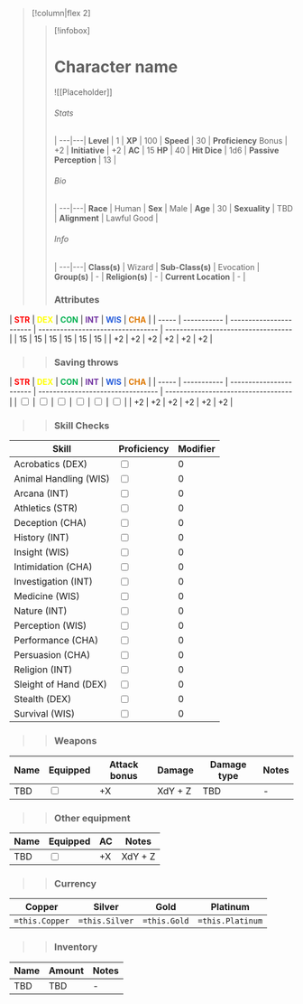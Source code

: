 >[!column|flex 2]
>> [!infobox]
>> # Character name
>> ![[Placeholder]]
>> ###### Stats
>>  |
>> ---|---|
>> **Level** | 1 |
>> **XP** | 100 |
>>  **Speed** | 30 |
>> **Proficiency** Bonus | +2 |
>> **Initiative** | +2 |
>> **AC** | 15
>> **HP** | 40 |
>> **Hit Dice** | 1d6  |
>> **Passive Perception** | 13 |
>>  
>> ###### Bio
>>   |
>> ---|---|
>> **Race** | Human |
>> **Sex** | Male |
>> **Age** | 30 |
>> **Sexuality** | TBD |
>> **Alignment** | Lawful Good |
>> ###### Info
>>   |
>> ---|---|
>> **Class(s)** | Wizard |
>> **Sub-Class(s)** | Evocation |
>> **Group(s)** | - |
>> **Religion(s)** | - |
>> **Current Location** | - |
>>
>> ### Attributes
| <font color="#ff0000">**STR**</font> | <font color="#ffff00">**DEX**</font> | <font color="#00b050">**CON**</font> | <font color="#7030a0">**INT**</font> | <font color="#245bdb">**WIS**</font> | <font color="#de7802">**CHA**</font> |
| ----- | ----------- | ----------------------- | --------------------------------- | ----------------------------------- |
| 15 | 15 | 15  | 15 | 15 | 15 |
| +2 | +2 | +2  | +2 | +2 | +2 |
>> ### Saving throws
| <font color="#ff0000">**STR**</font> | <font color="#ffff00">**DEX**</font> | <font color="#00b050">**CON**</font> | <font color="#7030a0">**INT**</font> | <font color="#245bdb">**WIS**</font> | <font color="#de7802">**CHA**</font> |
| ----- | ----------- | ----------------------- | --------------------------------- | ----------------------------------- |
| <input type="checkbox" unchecked> | <input type="checkbox" unchecked> | <input type="checkbox" unchecked>  | <input type="checkbox" unchecked> | <input type="checkbox" unchecked> | <input type="checkbox" unchecked> |
| +2 | +2 | +2  | +2 | +2 | +2 |
>> ### Skill Checks
| Skill               | Proficiency   | Modifier |
| --------------------- | --------------------------------- | --- |
| Acrobatics (DEX)      | <input type="checkbox" unchecked> | 0   |
| Animal Handling (WIS) | <input type="checkbox" unchecked> | 0  |
| Arcana (INT)          | <input type="checkbox" unchecked> | 0  |
| Athletics (STR)       | <input type="checkbox" unchecked> | 0   |
| Deception (CHA)       | <input type="checkbox" unchecked> | 0  |
| History (INT)         | <input type="checkbox" unchecked> | 0  |
| Insight (WIS)         | <input type="checkbox" unchecked>   | 0  |
| Intimidation (CHA)    | <input type="checkbox" unchecked> | 0 |
| Investigation (INT)   | <input type="checkbox" unchecked>   | 0  |
| Medicine (WIS)        | <input type="checkbox" unchecked> | 0  |
| Nature (INT)          | <input type="checkbox" unchecked> | 0  |
| Perception (WIS)      | <input type="checkbox" unchecked>   | 0  |
| Performance (CHA)     | <input type="checkbox" unchecked> | 0  |
| Persuasion (CHA)      | <input type="checkbox" unchecked> | 0  |
| Religion (INT)        | <input type="checkbox" unchecked> | 0  |
| Sleight of Hand (DEX) | <input type="checkbox" unchecked> | 0  |
| Stealth (DEX)         | <input type="checkbox" unchecked> | 0  |
| Survival (WIS)        | <input type="checkbox" unchecked> | 0  |
>>  ### Weapons
| Name         | Equipped         | Attack bonus         | Damage         | Damage type         | Notes         |
| -------------- | -------------- | ------------ | ---------------- | ---------------- | ---------------- |
| TBD | <input type="checkbox" unchecked> | +X | XdY + Z | TBD | - |
>>  ### Other equipment
| Name         | Equipped         | AC         | Notes         |
| -------------- | -------------- | ------------ | ---------------- |
| TBD | <input type="checkbox" unchecked> | +X | XdY + Z | TBD | - |
>>  ### Currency
| Copper         | Silver         | Gold         | Platinum         |
| -------------- | -------------- | ------------ | ---------------- |
| `=this.Copper` | `=this.Silver` | `=this.Gold` | `=this.Platinum` |
>>  ### Inventory
| Name         | Amount         | Notes         |
| -------------- | -------------- | ------------ |
| TBD | TBD | - |
